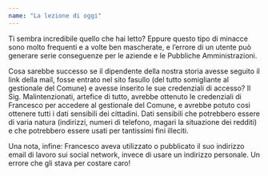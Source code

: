 ```yaml
---
name: "La lezione di oggi"
---
```


Ti sembra incredibile quello che hai letto? Eppure questo tipo di minacce sono molto frequenti e a volte ben mascherate, e l’errore di un utente può generare serie conseguenze per le aziende e le Pubbliche Amministrazioni.

Cosa sarebbe successo se il dipendente della nostra storia avesse seguito il link della mail, fosse entrato nel sito fasullo (del tutto somigliante al gestionale del Comune) e avesse inserito le sue credenziali di accesso?
Il Sig. Malintenzionati, artefice di tutto, avrebbe ottenuto le credenziali di Francesco per accedere al gestionale del Comune, e avrebbe potuto così ottenere tutti i dati sensibili dei cittadini. Dati sensibili che potrebbero essere di varia natura (indirizzi, numeri di telefono, magari la situazione dei redditi) e che potrebbero essere usati per tantissimi fini illeciti. 
 
Una nota, infine: Francesco aveva utilizzato o pubblicato il suo indirizzo email di lavoro sui social network, invece di usare un indirizzo personale. Un errore che gli stava per costare caro!